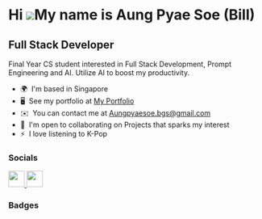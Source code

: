 Hi ![](https://user-images.githubusercontent.com/18350557/176309783-0785949b-9127-417c-8b55-ab5a4333674e.gif)My name is Aung Pyae Soe (Bill)
============================================================================================================================================

Full Stack Developer
--------------------

Final Year CS student interested in Full Stack Development, Prompt Engineering and AI. Utilize AI to boost my productivity.

* 🌍  I'm based in Singapore
* 🖥️  See my portfolio at [My Portfolio](https://aungpyaesoe.cloud/)
* ✉️  You can contact me at [Aungpyaesoe.bgs@gmail.com](mailto:Aungpyaesoe.bgs@gmail.com)
* 🤝  I'm open to collaborating on Projects that sparks my interest
* ⚡  I love listening to K-Pop



### Socials

<p align="left"> <a href="https://www.github.com/APS4087" target="_blank" rel="noreferrer"> <picture> <source media="(prefers-color-scheme: dark)" srcset="https://raw.githubusercontent.com/danielcranney/readme-generator/main/public/icons/socials/github-dark.svg" /> <source media="(prefers-color-scheme: light)" srcset="https://raw.githubusercontent.com/danielcranney/readme-generator/main/public/icons/socials/github.svg" /> <img src="https://raw.githubusercontent.com/danielcranney/readme-generator/main/public/icons/socials/github.svg" width="32" height="32" /> </picture> </a> <a href="https://www.linkedin.com/in/aungps" target="_blank" rel="noreferrer"> <picture> <source media="(prefers-color-scheme: dark)" srcset="https://raw.githubusercontent.com/danielcranney/readme-generator/main/public/icons/socials/linkedin-dark.svg" /> <source media="(prefers-color-scheme: light)" srcset="https://raw.githubusercontent.com/danielcranney/readme-generator/main/public/icons/socials/linkedin.svg" /> <img src="https://raw.githubusercontent.com/danielcranney/readme-generator/main/public/icons/socials/linkedin.svg" width="32" height="32" /> </picture> </a></p>

### Badges


